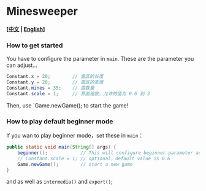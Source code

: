 # Minesweeper

**[[中文](https://github.com/CH3COOK2023/Minesweeper/tree/master) | [English](https://github.com/CH3COOK2023/Minesweeper/blob/master/README_EN.md)]**

### How to get started

You have to configure the parameter in `main`. These are the parameter you can adjust...

```java
Constant.x = 20;		// 雷区的长度
Constant.y = 20;		// 雷区的宽度
Constant.mines = 35;	// 雷数量
Constant.scale = 1;		// 界面缩放，允许的值为 0.6 到 3
```

Then, use `Game.newGame(); to start the game!

### How to play default beginner mode

If you wan to play beginner mode，set these in `main`：

```java
public static void main(String[] args) {
    beginner();			   // This will configure beginner parameter automatically.
    // Constant.scale = 1; // optional，default value is 0.6
    Game.newGame(); 	   // start a new game
}
```

and as well as `intermedia()` and `expert()`;



